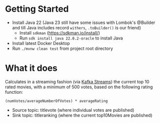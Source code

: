# Getting Started

- Install Java 22 (Java 23 still have some issues with Lombok's @Builder and till Java includes record `withers`, `.toBuilder()` is our friend)
  - Install `sdkman` (https://sdkman.io/install/)
  - Run `sdk install java 22.0.2-oracle` to install Java
- Install latest Docker Desktop
- Run `./mvnw clean test` from project root directory

# What it does

Calculates in a streaming fashion (via [Kafka Streams](https://kafka.apache.org/38/documentation/streams/)) the current top 10 rated movies, with a minimum of 500 votes, based on the following rating function:

`(numVotes/averageNumberOfVotes) * averageRating`

- Source topic: titlevote (where individual votes are published)
- Sink topic: titleranking (where the current top10Movies are published)